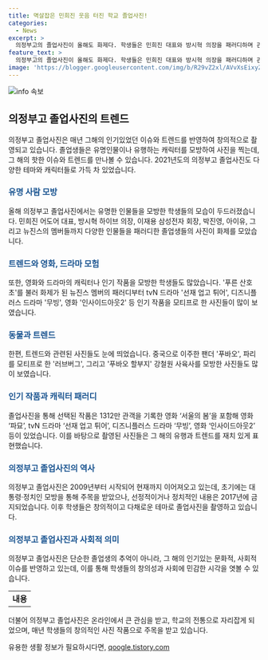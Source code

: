 ```yaml
---
title: 멱살잡은 민희진 웃음 터진 학교 졸업사진!
categories:
  - News
excerpt: >
  의정부고의 졸업사진이 올해도 화제다. 학생들은 민희진 대표와 방시혁 의장을 패러디하며 관심을 끌었는데, 많은 인물과 작품을 모티프로 선택했다. 이 졸업사진은 연예계부터 정치가, 동물 등 다양한 주제로 변주되어 화제를 모은다. 영화 파묘, 드라마 선재 업고 튀어 등 인기작들도 모티프로 삼아 재미있게 표현됐다. 
feature_text: >
  의정부고의 졸업사진이 올해도 화제다. 학생들은 민희진 대표와 방시혁 의장을 패러디하며 관심을 끌었는데, 많은 인물과 작품을 모티프로 선택했다. 이 졸업사진은 연예계부터 정치가, 동물 등 다양한 주제로 변주되어 화제를 모은다. 영화 파묘, 드라마 선재 업고 튀어 등 인기작들도 모티프로 삼아 재미있게 표현됐다. 
image: 'https://blogger.googleusercontent.com/img/b/R29vZ2xl/AVvXsEixyZcFfHzMRdzZMjFBmAUKJYCLCGyLL1o632UiGVXcaFdKo_bkvkuCioo0uUKlGfBVcT3P84aROyZIXSBEx3Aw5nCQ3pTgDom1WDC4m8eifvWiAmWEEVb4x6G_l8C0QH225ldMjyaFvpxGEBGNO37VmDTDMHGhJPq73UglMfDca1-0aw/s1600/blogspot.png'
---
```


<p><img src="https://blogger.googleusercontent.com/img/b/R29vZ2xl/AVvXsEixyZcFfHzMRdzZMjFBmAUKJYCLCGyLL1o632UiGVXcaFdKo_bkvkuCioo0uUKlGfBVcT3P84aROyZIXSBEx3Aw5nCQ3pTgDom1WDC4m8eifvWiAmWEEVb4x6G_l8C0QH225ldMjyaFvpxGEBGNO37VmDTDMHGhJPq73UglMfDca1-0aw/s1600/blogspot.png" alt="info 속보" /></p>

<h2 data-ke-size="size26">의정부고 졸업사진의 트렌드</h2>

<p data-ke-size="size16">의정부고 졸업사진은 매년 그해의 인기있었던 이슈와 트렌드를 반영하여 창의적으로 촬영되고 있습니다. 졸업생들은 유명인물이나 유행하는 캐릭터를 모방하여 사진을 찍는데, 그 해의 핫한 이슈와 트렌드를 만나볼 수 있습니다. 2021년도의 의정부고 졸업사진도 다양한 테마와 캐릭터들로 가득 차 있었습니다.</p>

<h3><b><span style="color: #1a5490;">유명 사람 모방</span></b></h3>

<p data-ke-size="size16">올해 의정부고 졸업사진에서는 유명한 인물들을 모방한 학생들의 모습이 두드러졌습니다. 민희진 어도어 대표, 방시혁 하이브 의장, 이재용 삼성전자 회장, 박진영, 아이유, 그리고 뉴진스의 멤버들까지 다양한 인물들을 패러디한 졸업생들의 사진이 화제를 모았습니다.</p>

<h3><b><span style="color: #1a5490;">트렌드와 영화, 드라마 모험</span></b></h3>

<p data-ke-size="size16">또한, 영화와 드라마의 캐릭터나 인기 작품을 모방한 학생들도 많았습니다. '푸른 산호초'를 불러 화제가 된 뉴진스 멤버의 패러디부터 tvN 드라마 '선재 업고 튀어', 디즈니플러스 드라마 '무빙', 영화 '인사이드아웃2' 등 인기 작품을 모티프로 한 사진들이 많이 보였습니다.</p>

<h3><b><span style="color: #1a5490;">동물과 트렌드</span></b></h3>

<p data-ke-size="size16">한편, 트렌드와 관련된 사진들도 눈에 띄었습니다. 중국으로 이주한 팬더 '푸바오', 파리를 모티프로 한 '러브버그', 그리고 '푸바오 할부지' 강철원 사육사를 모방한 사진들도 많이 보였습니다.</p>

<h3><b><span style="color: #1a5490;">인기 작품과 캐릭터 패러디</span></b></h3>

<p data-ke-size="size16">졸업사진을 통해 선택된 작품은 1312만 관객을 기록한 영화 ‘서울의 봄’을 포함해 영화 ‘파묘’, tvN 드라마 ‘선재 업고 튀어’, 디즈니플러스 드라마 ‘무빙’, 영화 ‘인사이드아웃2’ 등이 있었습니다. 이를 바탕으로 촬영된 사진들은 그 해의 유행과 트렌드를 재치 있게 표현했습니다.</p>

<h3><b><span style="color: #1a5490;">의정부고 졸업사진의 역사</span></b></h3>

<p data-ke-size="size16">의정부고 졸업사진은 2009년부터 시작되어 현재까지 이어져오고 있는데, 초기에는 대통령·정치인 모방을 통해 주목을 받았으나, 선정적이거나 정치적인 내용은 2017년에 금지되었습니다. 이후 학생들은 창의적이고 다채로운 테마로 졸업사진을 촬영하고 있습니다.</p>

<h3><b><span style="color: #1a5490;">의정부고 졸업사진과 사회적 의미</span></b></h3>

<p data-ke-size="size16">의정부고 졸업사진은 단순한 졸업생의 추억이 아니라, 그 해의 인기있는 문화적, 사회적 이슈를 반영하고 있는데, 이를 통해 학생들의 창의성과 사회에 민감한 시각을 엿볼 수 있습니다.</p>

<table>
    <tr>
        <td style="text-align: center; height: 17px;"><b>내용</b></td>
    </tr>
</table>

<p data-ke-size="size16">더불어 의정부고 졸업사진은 온라인에서 큰 관심을 받고, 학교의 전통으로 자리잡게 되었으며, 매년 학생들의 창의적인 사진 작품으로 주목을 받고 있습니다.</p>
유용한 생활 정보가 필요하시다면, <a href="https://qoogle.tistory.com" rel="dofollow">qoogle.tistory.com</a>


